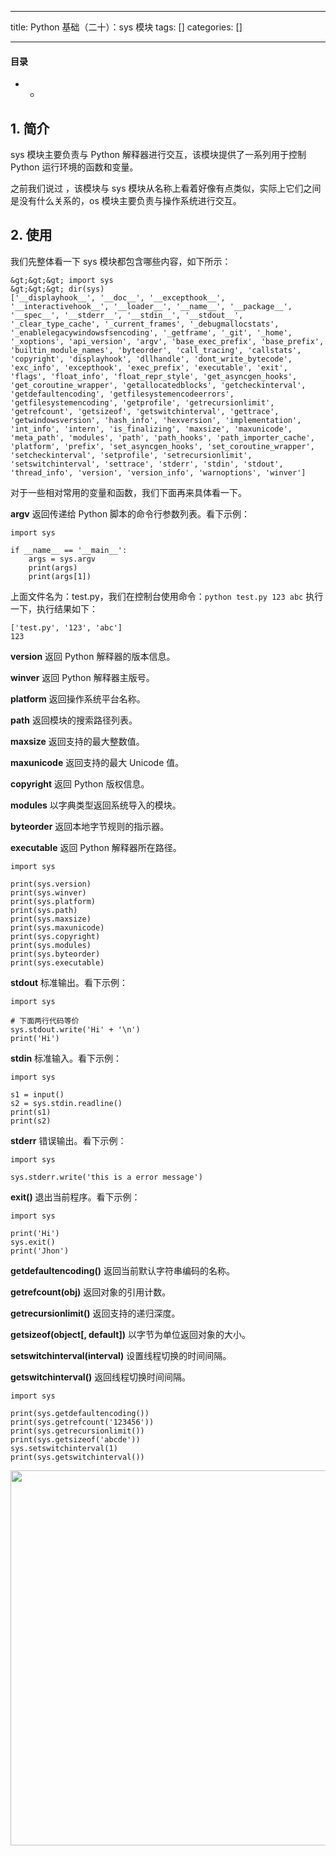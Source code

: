 
--- 
title:  Python 基础（二十）：sys 模块 
tags: []
categories: [] 

---


#### 目录
- - 


## 1. 简介

sys 模块主要负责与 Python 解释器进行交互，该模块提供了一系列用于控制 Python 运行环境的函数和变量。

之前我们说过 ，该模块与 sys 模块从名称上看着好像有点类似，实际上它们之间是没有什么关系的，os 模块主要负责与操作系统进行交互。

## 2. 使用

我们先整体看一下 sys 模块都包含哪些内容，如下所示：

```
&gt;&gt;&gt; import sys
&gt;&gt;&gt; dir(sys)
['__displayhook__', '__doc__', '__excepthook__', '__interactivehook__', '__loader__', '__name__', '__package__', '__spec__', '__stderr__', '__stdin__', '__stdout__', '_clear_type_cache', '_current_frames', '_debugmallocstats', '_enablelegacywindowsfsencoding', '_getframe', '_git', '_home', '_xoptions', 'api_version', 'argv', 'base_exec_prefix', 'base_prefix', 'builtin_module_names', 'byteorder', 'call_tracing', 'callstats', 'copyright', 'displayhook', 'dllhandle', 'dont_write_bytecode', 'exc_info', 'excepthook', 'exec_prefix', 'executable', 'exit', 'flags', 'float_info', 'float_repr_style', 'get_asyncgen_hooks', 'get_coroutine_wrapper', 'getallocatedblocks', 'getcheckinterval', 'getdefaultencoding', 'getfilesystemencodeerrors', 'getfilesystemencoding', 'getprofile', 'getrecursionlimit', 'getrefcount', 'getsizeof', 'getswitchinterval', 'gettrace', 'getwindowsversion', 'hash_info', 'hexversion', 'implementation', 'int_info', 'intern', 'is_finalizing', 'maxsize', 'maxunicode', 'meta_path', 'modules', 'path', 'path_hooks', 'path_importer_cache', 'platform', 'prefix', 'set_asyncgen_hooks', 'set_coroutine_wrapper', 'setcheckinterval', 'setprofile', 'setrecursionlimit', 'setswitchinterval', 'settrace', 'stderr', 'stdin', 'stdout', 'thread_info', 'version', 'version_info', 'warnoptions', 'winver']

```

对于一些相对常用的变量和函数，我们下面再来具体看一下。

**argv** 返回传递给 Python 脚本的命令行参数列表。看下示例：

```
import sys

if __name__ == '__main__':
    args = sys.argv
    print(args)
    print(args[1])

```

上面文件名为：test.py，我们在控制台使用命令：`python test.py 123 abc` 执行一下，执行结果如下：

```
['test.py', '123', 'abc']
123

```

**version** 返回 Python 解释器的版本信息。

**winver** 返回 Python 解释器主版号。

**platform** 返回操作系统平台名称。

**path** 返回模块的搜索路径列表。

**maxsize** 返回支持的最大整数值。

**maxunicode** 返回支持的最大 Unicode 值。

**copyright** 返回 Python 版权信息。

**modules** 以字典类型返回系统导入的模块。

**byteorder** 返回本地字节规则的指示器。

**executable** 返回 Python 解释器所在路径。

```
import sys

print(sys.version)
print(sys.winver)
print(sys.platform)
print(sys.path)
print(sys.maxsize)
print(sys.maxunicode)
print(sys.copyright)
print(sys.modules)
print(sys.byteorder)
print(sys.executable)

```

**stdout** 标准输出。看下示例：

```
import sys

# 下面两行代码等价
sys.stdout.write('Hi' + '\n')
print('Hi')

```

**stdin** 标准输入。看下示例：

```
import sys

s1 = input()
s2 = sys.stdin.readline()
print(s1)
print(s2)

```

**stderr** 错误输出。看下示例：

```
import sys

sys.stderr.write('this is a error message')

```

**exit()** 退出当前程序。看下示例：

```
import sys

print('Hi')
sys.exit()
print('Jhon')

```

**getdefaultencoding()** 返回当前默认字符串编码的名称。

**getrefcount(obj)** 返回对象的引用计数。

**getrecursionlimit()** 返回支持的递归深度。

**getsizeof(object[, default])** 以字节为单位返回对象的大小。

**setswitchinterval(interval)** 设置线程切换的时间间隔。

**getswitchinterval()** 返回线程切换时间间隔。

```
import sys

print(sys.getdefaultencoding())
print(sys.getrefcount('123456'))
print(sys.getrecursionlimit())
print(sys.getsizeof('abcde'))
sys.setswitchinterval(1)
print(sys.getswitchinterval())

```

<img src="https://img-blog.csdnimg.cn/20200127132036938.png#pic_center" alt="" width="600">
